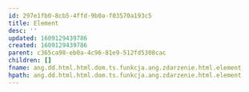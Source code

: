 ```yaml
---
id: 297e1fb0-8cb5-4ffd-9b0a-f03570a193c5
title: Element
desc: ''
updated: 1609129439786
created: 1609129439786
parent: c365ca98-eb0a-4c96-81e9-512fd5308cac
children: []
fname: ang.dd.html.html.dom.ts.funkcja.ang.zdarzenie.html.element
hpath: ang.dd.html.html.dom.ts.funkcja.ang.zdarzenie.html.element
---
```



